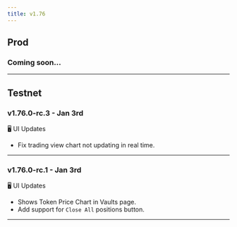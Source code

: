 ```yaml
---
title: v1.76
---
```


## Prod
### Coming soon...
---


## Testnet
### v1.76.0-rc.3 - Jan 3rd

🖥️  UI Updates
* Fix trading view chart not updating in real time.
---

### v1.76.0-rc.1 - Jan 3rd

🖥️  UI Updates
* Shows Token Price Chart in Vaults page.
* Add support for `Close All` positions button.
---
